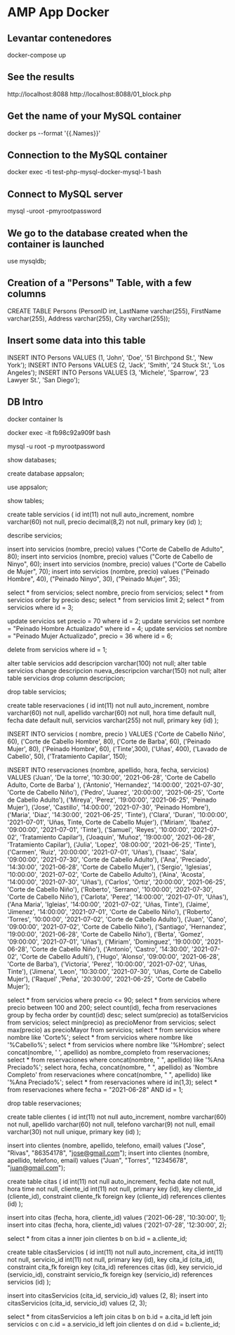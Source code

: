 # AMP App Docker

## Levantar contenedores
docker-compose up

## See the results
http://localhost:8088
http://localhost:8088/01_block.php




## Get the name of your MySQL container
docker ps --format '{{.Names}}'

## Connection to the MySQL container
docker exec -ti test-php-mysql-docker-mysql-1 bash

## Connect to MySQL server
mysql -uroot -pmyrootpassword

## We go to the database created when the container is launched
use mysqldb;

## Creation of a "Persons" Table, with a few columns
CREATE TABLE Persons (PersonID int, LastName varchar(255), FirstName varchar(255), Address varchar(255), City varchar(255));

## Insert some data into this table
INSERT INTO Persons VALUES (1, 'John', 'Doe', '51 Birchpond St.', 'New York');
INSERT INTO Persons VALUES (2, 'Jack', 'Smith', '24 Stuck St.', 'Los Angeles');
INSERT INTO Persons VALUES (3, 'Michele', 'Sparrow', '23 Lawyer St.', 'San Diego');





## DB Intro

docker container ls

docker exec -it fb98c92a909f bash

mysql -u root -p myrootpassword

show databases;

create database appsalon;

use appsalon;

show tables;

create table servicios (
	id int(11) not null auto_increment,
    nombre varchar(60) not null,
    precio decimal(8,2) not null,
    primary key (id)
    );

describe servicios;

insert into servicios (nombre, precio) values ("Corte de Cabello de Adulto", 80);
insert into servicios (nombre, precio) values ("Corte de Cabello de Ninyo", 60);
insert into servicios (nombre, precio) values ("Corte de Cabello de Mujer", 70);
insert into servicios (nombre, precio) values
    ("Peinado Hombre", 40),
    ("Peinado Ninyo", 30),
    ("Peinado Mujer", 35);

select * from servicios;
select nombre, precio from servicios;
select * from servicios order by precio desc;
select * from servicios limit 2;
select * from servicios where id = 3;

update servicios set precio = 70 where id = 2;
update servicios set nombre = "Peinado Hombre Actualizado" where id = 4;
update servicios set nombre = "Peinado Mujer Actualizado", precio = 36 where id = 6;

delete from servicios where id = 1;

alter table servicios add descripcion varchar(100) not null;
alter table servicios change descripcion nueva_descripcion varchar(150) not null;
alter table servicios drop column descripcion;

drop table servicios;

create table reservaciones (
    id int(11) not null auto_increment,
    nombre varchar(60) not null,
    apellido varchar(60) not null,
    hora time default null,
    fecha date default null,
    servicios varchar(255) not null,
    primary key (id)
    );

INSERT INTO servicios ( nombre, precio ) VALUES
    ('Corte de Cabello Niño', 60),
    ('Corte de Cabello Hombre', 80),
    ('Corte de Barba', 60),
    ('Peinado Mujer', 80),
    ('Peinado Hombre', 60),
    ('Tinte',300),
    ('Uñas', 400),
    ('Lavado de Cabello', 50),
    ('Tratamiento Capilar', 150);

INSERT INTO reservaciones (nombre, apellido, hora, fecha, servicios) VALUES
    ('Juan', 'De la torre', '10:30:00', '2021-06-28', 'Corte de Cabello Adulto, Corte de Barba' ),
    ('Antonio', 'Hernandez', '14:00:00', '2021-07-30', 'Corte de Cabello Niño'),
    ('Pedro', 'Juarez', '20:00:00', '2021-06-25', 'Corte de Cabello Adulto'),
    ('Mireya', 'Perez', '19:00:00', '2021-06-25', 'Peinado Mujer'),
    ('Jose', 'Castillo', '14:00:00', '2021-07-30', 'Peinado Hombre'),
    ('Maria', 'Diaz', '14:30:00', '2021-06-25', 'Tinte'),
    ('Clara', 'Duran', '10:00:00', '2021-07-01', 'Uñas, Tinte, Corte de Cabello Mujer'),
    ('Miriam', 'Ibañez', '09:00:00', '2021-07-01', 'Tinte'),
    ('Samuel', 'Reyes', '10:00:00', '2021-07-02', 'Tratamiento Capilar'),
    ('Joaquin', 'Muñoz', '19:00:00', '2021-06-28', 'Tratamiento Capilar'),
    ('Julia', 'Lopez', '08:00:00', '2021-06-25', 'Tinte'),
    ('Carmen', 'Ruiz', '20:00:00', '2021-07-01', 'Uñas'),
    ('Isaac', 'Sala', '09:00:00', '2021-07-30', 'Corte de Cabello Adulto'),
    ('Ana', 'Preciado', '14:30:00', '2021-06-28', 'Corte de Cabello Mujer'),
    ('Sergio', 'Iglesias', '10:00:00', '2021-07-02', 'Corte de Cabello Adulto'),
    ('Aina', 'Acosta', '14:00:00', '2021-07-30', 'Uñas'),
    ('Carlos', 'Ortiz', '20:00:00', '2021-06-25', 'Corte de Cabello Niño'),
    ('Roberto', 'Serrano', '10:00:00', '2021-07-30', 'Corte de Cabello Niño'),
    ('Carlota', 'Perez', '14:00:00', '2021-07-01', 'Uñas'),
    ('Ana Maria', 'Igleias', '14:00:00', '2021-07-02', 'Uñas, Tinte'),
    ('Jaime', 'Jimenez', '14:00:00', '2021-07-01', 'Corte de Cabello Niño'),
    ('Roberto', 'Torres', '10:00:00', '2021-07-02', 'Corte de Cabello Adulto'),
    ('Juan', 'Cano', '09:00:00', '2021-07-02', 'Corte de Cabello Niño'),
    ('Santiago', 'Hernandez', '19:00:00', '2021-06-28', 'Corte de Cabello Niño'),
    ('Berta', 'Gomez', '09:00:00', '2021-07-01', 'Uñas'),
    ('Miriam', 'Dominguez', '19:00:00', '2021-06-28', 'Corte de Cabello Niño'),
    ('Antonio', 'Castro', '14:30:00', '2021-07-02', 'Corte de Cabello Adulti'),
    ('Hugo', 'Alonso', '09:00:00', '2021-06-28', 'Corte de Barba'),
    ('Victoria', 'Perez', '10:00:00', '2021-07-02', 'Uñas, Tinte'),
    ('Jimena', 'Leon', '10:30:00', '2021-07-30', 'Uñas, Corte de Cabello Mujer'),
    ('Raquel' ,'Peña', '20:30:00', '2021-06-25', 'Corte de Cabello Mujer');

select * from servicios where precio <= 90;
select * from servicios where precio between 100 and 200;
select count(id), fecha from reservaciones group by fecha order by count(id) desc;
select sum(precio) as totalServicios from servicios;
select min(precio) as precioMenor from servicios;
select max(precio) as precioMayor from servicios;
select * from servicios where nombre like 'Corte%';
select * from servicios where nombre like '%Cabello%';
select * from servicios where nombre like '%Hombre';
select concat(nombre, ' ', apellido) as nombre_completo from reservaciones;
select * from reservaciones where concat(nombre, " ", apellido) like '%Ana Preciado%';
select hora, fecha, concat(nombre, " ", apellido) as 'Nombre Completo' from reservaciones where concat(nombre, " ", apellido) like '%Ana Preciado%';
select * from reservaciones where id in(1,3);
select * from reservaciones where fecha = "2021-06-28" AND id = 1;

drop table reservaciones;

create table clientes (
    id int(11) not null auto_increment,
    nombre varchar(60) not null,
    apellido varchar(60) not null,
    telefono varchar(9) not null,
    email varchar(30) not null unique,
    primary key (id)
    );

insert into clientes (nombre, apellido, telefono, email) values ("Jose", "Rivas", "86354178", "jose@gmail.com");
insert into clientes (nombre, apellido, telefono, email) values ("Juan", "Torres", "12345678", "juan@gmail.com");

create table citas (
    id int(11) not null auto_increment,
    fecha date not null,
    hora time not null,
    cliente_id int(11) not null,
    primary key (id),
    key cliente_id (cliente_id),
    constraint cliente_fk foreign key (cliente_id) references clientes (id)
    );

insert into citas (fecha, hora, cliente_id) values ('2021-06-28', '10:30:00', 1);
insert into citas (fecha, hora, cliente_id) values ('2021-07-28', '12:30:00', 2);

select * from citas a
    inner join clientes b on b.id = a.cliente_id;

create table citasServicios (
    id int(11) not null auto_increment,
    cita_id int(11) not null,
    servicio_id int(11) not null,
    primary key (id),
    key cita_id (cita_id),
    constraint cita_fk foreign key (cita_id) references citas (id),
    key servicio_id (servicio_id),
    constraint servicio_fk foreign key (servicio_id) references servicios (id)
    );

insert into citasServicios (cita_id, servicio_id) values (2, 8);
insert into citasServicios (cita_id, servicio_id) values (2, 3);

select * from citasServicios a
    left join citas b on b.id = a.cita_id
    left join servicios c on c.id = a.servicio_id
    left join clientes d on d.id = b.cliente_id;

